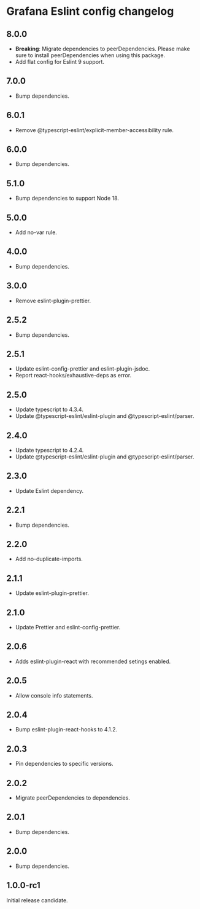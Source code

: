 # Grafana Eslint config changelog

## 8.0.0

- **Breaking**: Migrate dependencies to peerDependencies. Please make sure to install peerDependencies when using this package.
- Add flat config for Eslint 9 support.

## 7.0.0

- Bump dependencies.

## 6.0.1

- Remove @typescript-eslint/explicit-member-accessibility rule.

## 6.0.0

- Bump dependencies.

## 5.1.0

- Bump dependencies to support Node 18.

## 5.0.0

- Add no-var rule.

## 4.0.0

- Bump dependencies.

## 3.0.0

- Remove eslint-plugin-prettier.

## 2.5.2

- Bump dependencies.

## 2.5.1

- Update eslint-config-prettier and eslint-plugin-jsdoc.
- Report react-hooks/exhaustive-deps as error.

## 2.5.0

- Update typescript to 4.3.4.
- Update @typescript-eslint/eslint-plugin and @typescript-eslint/parser.

## 2.4.0

- Update typescript to 4.2.4.
- Update @typescript-eslint/eslint-plugin and @typescript-eslint/parser.

## 2.3.0

- Update Eslint dependency.

## 2.2.1

- Bump dependencies.

## 2.2.0

- Add no-duplicate-imports.

## 2.1.1

- Update eslint-plugin-prettier.

## 2.1.0

- Update Prettier and eslint-config-prettier.

## 2.0.6

- Adds eslint-plugin-react with recommended setings enabled.

## 2.0.5

- Allow console info statements.

## 2.0.4

- Bump eslint-plugin-react-hooks to 4.1.2.

## 2.0.3

- Pin dependencies to specific versions.

## 2.0.2

- Migrate peerDependencies to dependencies.

## 2.0.1

- Bump dependencies.

## 2.0.0

- Bump dependencies.

## 1.0.0-rc1

Initial release candidate.
